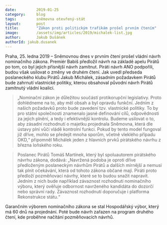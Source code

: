 ```yaml
---
date:         2019-01-25
category:     blog
tags:         sněmovna otevřený-stát
layout:       post
title:        "Zákon proti politickým trafikám prošel prvním čtením"
image:        /assets/img/articles/2019/michalek-list.jpg 
author:       Jakub Dušánek
authorId: jakub.dusanek
---
```



Praha, 25. ledna 2019 – Sněmovnou dnes v prvním čtení prošel vládní návrh nominačního zákona. Premiér Babiš předložil návrh na základě apelu Pirátů po tom, co byl jejich přísnější návrh zamítnut. Piráti návrh ANO podpořili, budou však usilovat o změny ve druhém čtení. Jak uvedl předseda poslaneckého klubu Pirátů Jakub Michálek, zásadním požadavkem Pirátů bude zahrnutí vlastnické politiky, kterou obsahoval původní návrh Pirátů zamítnutý vládní koalicí.

> „Nominační zákon je důležitou součástí protikorupční legislativy. Proto dohlédneme na to, aby měl obsah a byl opravdu funkční. Jedním z našich požadavků proto bude zavedení tzv. vlastnické politiky. To by pro státní společnosti znamenalo jasné definování cílů, odpovědnosti za jejich plnění, a tedy i efektivnější kontrolu. Budeme usilovat o to, aby zásadní rozhodnutí o majetku projednala Sněmovna, která dle ústavy plní vůči vládě kontrolní funkci. Pokud by tento model fungoval již dříve, mohlo se předejít mnoha sporům, včetně vleklého případu OKD,“ připomněl Michálek jeden z hlavních prvků pirátského návrhu z března loňského roku.

> Poslanec Pirátů Tomáš Martínek, který byl spoluautorem pirátského návrhu zákona, dodává: „Navržená podoba je oproti dříve předloženým poslaneckým návrhům Pirátů a dalších mírnější a nemusí tak plnit očekávání, která od tohoto zákona občané mají. Piráti proto předloží pozměňovací návrhy, které se to budou snažit napravit. Jedním z nich bude například závaznost rozhodnutí nominačního výboru, který ověřuje odbornost navrženého kandidáta do dozorčí nebo správní rady. Závaznost rozhodnutí doporučuje i platforma Rekonstrukce státu.“ 

Garančním výborem nominačního zákona se stal Hospodářský výbor, který má 60 dnů na projednání. Poté bude návrh zařazen na program druhého čtení, kde proběhne načítání pozměňovacích návrhů.
